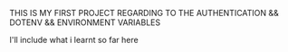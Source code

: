 THIS IS MY FIRST PROJECT REGARDING TO THE AUTHENTICATION && DOTENV && ENVIRONMENT VARIABLES

I'll include what i learnt so far here